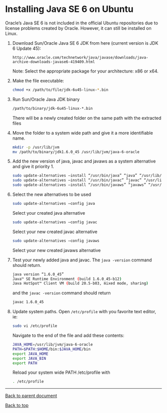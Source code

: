 # Installing Java SE 6 on Ubuntu

Oracle’s Java SE 6 is not included in the official Ubuntu repositories due to license problems
created by Oracle. However, it can still be installed on Linux.

1.  Download Sun/Oracle Java SE 6 JDK from here (current version is JDK 6 Update 45):

    ```
	http://www.oracle.com/technetwork/java/javase/downloads/java-archive-downloads-javase6-419409.html
    ```
    Note: Select the appropriate package for your architecture: x86 or x64.

1.  Make the file executable:

    ```bash
    chmod +x /path/to/file/jdk-6u45-linux-*.bin
    ```

1.  Run Sun/Oracle Java JDK binary

    ```bash
    /path/to/binary/jdk-6u45-linux-*.bin
    ```

    There will be a newly created folder on the same path with the extracted files

1.  Move the folder to a system wide path and give it a more identifiable name.

    ```bash
    mkdir -p /usr/lib/jvm
    mv /path/to/binary/jdk1.6.0_45 /usr/lib/jvm/java-6-oracle
    ```

1.  Add the new version of java, javac and javaws as a system alternative and give it priority 1.

    ```bash
    sudo update-alternatives —install “/usr/bin/java” “java” “/usr/lib/jvm/java-6-oracle/bin/java” 1
    sudo update-alternatives —install “/usr/bin/javac” “javac” “/usr/lib/jvm/java-6-oracle/bin/javac” 1
    sudo update-alternatives —install “/usr/bin/javaws” “javaws” “/usr/lib/jvm/java-6-oracle/bin/javaws” 1
    ```

1.  Select the new alternatives to be used

    ```bash
    sudo update-alternatives —config java
    ```

    Select your created java alternative

    ```bash
    sudo update-alternatives —config javac
    ```

    Select your new created javac alternative

    ```bash
    sudo update-alternatives —config javaws
    ```

    Select your new created javaws alternative

1.  Test your newly added java and javac. The `java -version` command should return.

    ```bash
    java version “1.6.0_45”
    Java™ SE Runtime Environment (build 1.6.0_45-b12)
    Java HotSpot™ Client VM (build 20.5-b03, mixed mode, sharing)
    ```

    and the `javac -version` command should return

    ```bash
    javac 1.6.0_45
    ```

1.  Update system paths. Open `/etc/profile` with you favorite text editor, ie:

    ```bash
    sudo vi /etc/profile
    ```

    Navigate to the end of the file and add these contents:

    ```bash
    JAVA_HOME=/usr/lib/jvm/java-6-oracle
    PATH=$PATH:$HOME/bin:$JAVA_HOME/bin
    export JAVA_HOME
    export JAVA_BIN
    export PATH
    ```

    Reload your system wide PATH /etc/profile with

    ```bash
    . /etc/profile
    ```

****

[Back to parent document](development_environment.md)

[Back to top](../README.md)
